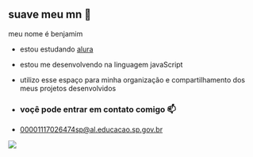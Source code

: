 ## suave meu mn 🤍

meu nome é benjamim
- estou estudando [alura](https://www.alura.com.br)
- estou me desenvolvendo na linguagem javaScript
- utilizo esse espaço para minha organização e compartilhamento dos meus projetos desenvolvidos

- ### voçê pode entrar em contato comigo 📫
  
- 00001117026474sp@al.educacao.sp.gov.br


![](https://media.tenor.com/1fpGXO9aK4gAAAAi/neymar.gif)
